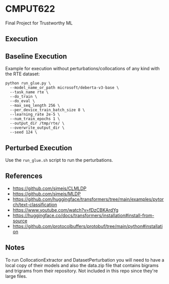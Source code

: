 # CMPUT622
Final Project for Trustworthy ML

## Execution

## Baseline Execution
Example for execution without perturbations/collocations of any kind with the RTE dataset:
```
python run_glue.py \
  --model_name_or_path microsoft/deberta-v3-base \
  --task_name rte \
  --do_train \
  --do_eval \
  --max_seq_length 256 \
  --per_device_train_batch_size 8 \
  --learning_rate 2e-5 \
  --num_train_epochs 1 \
  --output_dir /tmp/rte/ \
  --overwrite_output_dir \
  --seed 124 \
```


## Perturbed Execution
Use the `run_glue.sh` script to run the perturbations.

## References
- https://github.com/sjmeis/CLMLDP
- https://github.com/sjmeis/MLDP
- https://github.com/huggingface/transformers/tree/main/examples/pytorch/text-classification
- https://www.youtube.com/watch?v=fDzCBKArdYg
- https://huggingface.co/docs/transformers/installation#install-from-source
- https://github.com/protocolbuffers/protobuf/tree/main/python#installation

## Notes
To run CollocationExtractor and DatasetPerturbation you will need to have a local copy of their models and also the data.zip file that contains bigrams and trigrams from their repository. Not included in this repo since they're large files.

